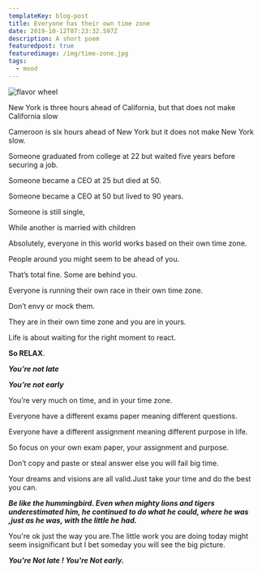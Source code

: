 ```yaml
---
templateKey: blog-post
title: Everyone has their own time zone
date: 2019-10-12T07:23:32.597Z
description: A short poem
featuredpost: true
featuredimage: /img/time-zone.jpg
tags:
  - mood
---
```

![flavor wheel](/img/time-zone.jpg)

New York is three hours ahead of California, but that does not make California slow

Cameroon is six hours ahead of New York but it does not make New York slow.

Someone graduated from college at 22 but waited five years before securing a job.

Someone became a CEO at 25 but died at 50.

Someone became a CEO at 50 but lived to 90 years.

Someone is still single,

While another is married with children

Absolutely, everyone in this world works based on their own time zone.

People around you might seem to be ahead of you.

That’s total fine. Some are behind you.

Everyone is running their own race in their own time zone.

Don’t envy or mock them.

They are in their own time zone and you are in yours.

Life is about waiting for the right moment to react.

**So RELAX**.

***You’re not late***

***You’re not early***

You’re very much on time, and in your time zone.

Everyone have a different exams paper meaning different questions.

Everyone have a different assignment meaning different purpose in life.

So focus on your own exam paper, your assignment and purpose.

Don’t copy and paste or steal answer else you will fail big time.

Your dreams and visions are all valid.Just take your time and do the best you can.

***Be like the hummingbird. Even when mighty lions and tigers underestimated him, he continued to do what he could, where he was ,just as he was, with the little he had.***

You're ok just the way you are.The little work you are doing today might seem insignificant but I bet someday you will see the big picture.

***You're Not late ! You're Not early.***
